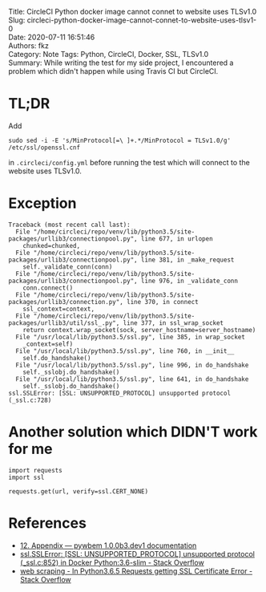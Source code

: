 Title: CircleCI Python docker image cannot connet to website uses TLSv1.0  
Slug: circleci-python-docker-image-cannot-connet-to-website-uses-tlsv1-0  
Date: 2020-07-11 16:51:46  
Authors: fkz  
Category: Note
Tags: Python, CircleCI, Docker, SSL, TLSv1.0  
Summary: While writing the test for my side project, I encountered a problem which didn't happen while using Travis CI but CircleCI.


# TL;DR

Add

`sudo sed -i -E 's/MinProtocol[=\ ]+.*/MinProtocol = TLSv1.0/g' /etc/ssl/openssl.cnf`

in `.circleci/config.yml` before running the test which will connect to the website uses TLSv1.0.


# Exception

```
Traceback (most recent call last):
  File "/home/circleci/repo/venv/lib/python3.5/site-packages/urllib3/connectionpool.py", line 677, in urlopen
    chunked=chunked,
  File "/home/circleci/repo/venv/lib/python3.5/site-packages/urllib3/connectionpool.py", line 381, in _make_request
    self._validate_conn(conn)
  File "/home/circleci/repo/venv/lib/python3.5/site-packages/urllib3/connectionpool.py", line 976, in _validate_conn
    conn.connect()
  File "/home/circleci/repo/venv/lib/python3.5/site-packages/urllib3/connection.py", line 370, in connect
    ssl_context=context,
  File "/home/circleci/repo/venv/lib/python3.5/site-packages/urllib3/util/ssl_.py", line 377, in ssl_wrap_socket
    return context.wrap_socket(sock, server_hostname=server_hostname)
  File "/usr/local/lib/python3.5/ssl.py", line 385, in wrap_socket
    _context=self)
  File "/usr/local/lib/python3.5/ssl.py", line 760, in __init__
    self.do_handshake()
  File "/usr/local/lib/python3.5/ssl.py", line 996, in do_handshake
    self._sslobj.do_handshake()
  File "/usr/local/lib/python3.5/ssl.py", line 641, in do_handshake
    self._sslobj.do_handshake()
ssl.SSLError: [SSL: UNSUPPORTED_PROTOCOL] unsupported protocol (_ssl.c:728)
```


# Another solution which DIDN'T work for me

```
import requests
import ssl

requests.get(url, verify=ssl.CERT_NONE)
```


# References

- [12. Appendix — pywbem 1.0.0b3.dev1 documentation](https://pywbem.readthedocs.io/en/latest/appendix.html#connectionerror-raised-with-ssl-unsupported-protocol)
- [ssl.SSLError: \[SSL: UNSUPPORTED_PROTOCOL\] unsupported protocol (_ssl.c:852) in Docker Python:3.6-slim - Stack Overflow](https://stackoverflow.com/questions/59408646/ssl-sslerror-ssl-unsupported-protocol-unsupported-protocol-ssl-c852-in-d)
- [web scraping - In Python3.6.5 Requests getting SSL Certificate Error - Stack Overflow](https://stackoverflow.com/questions/54829759/in-python3-6-5-requests-getting-ssl-certificate-error)
